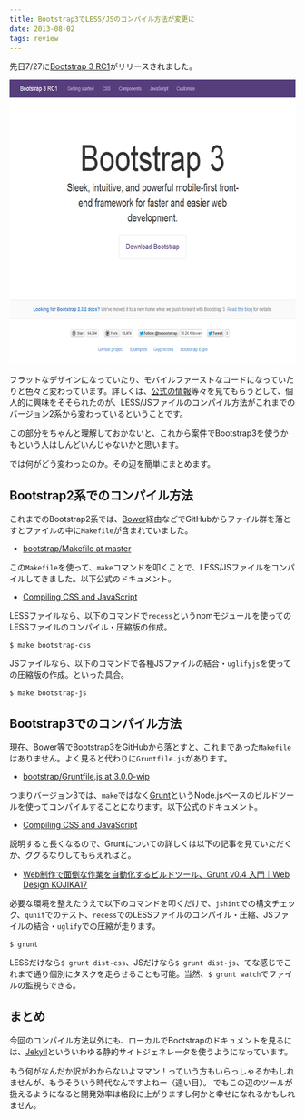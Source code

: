 ```yaml
---
title: Bootstrap3でLESS/JSのコンパイル方法が変更に
date: 2013-08-02
tags: review
---
```

<p>先日7/27に<a href="http://getbootstrap.com/">Bootstrap 3 RC1</a>がリリースされました。</p>

<p><a href="http://getbootstrap.com/"><img src="/img/2013/08/bs3.png" alt="Bootstrap3" width="640" height="500"></a></p>

<p>フラットなデザインになっていたり、モバイルファーストなコードになっていたりと色々と変わっています。詳しくは、<a href="https://github.com/twbs/bootstrap/pull/6342">公式の情報</a>等々を見てもらうとして、個人的に興味をそそられたのが、LESS/JSファイルのコンパイル方法がこれまでのバージョン2系から変わっているということです。</p>

<p>この部分をちゃんと理解しておかないと、これから案件でBootstrap3を使うかもという人はしんどいんじゃないかと思います。</p>

<p>では何がどう変わったのか。その辺を簡単にまとめます。</p>

<h2>Bootstrap2系でのコンパイル方法</h2>

<p>これまでのBootstrap2系では、<a href="http://bower.io/">Bower</a>経由などでGitHubからファイル群を落とすとファイルの中に<code>Makefile</code>が含まれていました。</p>

<ul>
<li><a href="https://raw.github.com/twbs/bootstrap/master/Makefile">bootstrap/Makefile at master</a></li>
</ul>

<p>この<code>Makefile</code>を使って、<code>make</code>コマンドを叩くことで、LESS/JSファイルをコンパイルしてきました。以下公式のドキュメント。</p>

<ul>
<li><a href="https://github.com/twbs/bootstrap/tree/master#compiling-css-and-javascript">Compiling CSS and JavaScript</a></li>
</ul>

<p>LESSファイルなら、以下のコマンドで<code>recess</code>というnpmモジュールを使ってのLESSファイルのコンパイル・圧縮版の作成。</p>

<pre>
<code>$ make bootstrap-css</code>
</pre>

<p>JSファイルなら、以下のコマンドで各種JSファイルの結合・<code>uglifyjs</code>を使っての圧縮版の作成。といった具合。</p>

<pre>
<code>$ make bootstrap-js</code>
</pre>

<h2>Bootstrap3でのコンパイル方法</h2>

<p>現在、Bower等でBootstrap3をGitHubから落とすと、これまであった<code>Makefile</code>はありません。よく見ると代わりに<code>Gruntfile.js</code>があります。</p>

<ul>
<li><a href="https://raw.github.com/twbs/bootstrap/3.0.0-wip/Gruntfile.js">bootstrap/Gruntfile.js at 3.0.0-wip</a></li>
</ul>

<p>つまりバージョン3では、<code>make</code>ではなく<a href="http://gruntjs.com/">Grunt</a>というNode.jsベースのビルドツールを使ってコンパイルすることになります。以下公式のドキュメント。</p>

<ul>
<li><a href="https://github.com/twbs/bootstrap#compiling-css-and-javascript">Compiling CSS and JavaScript</a></li>
</ul>

<p>説明すると長くなるので、Gruntについての詳しくは以下の記事を見ていただくか、ググるなりしてもらえればと。</p>

<ul>
<li><a href="http://kojika17.com/2013/03/grunt.js-memo.html">Web制作で面倒な作業を自動化するビルドツール、Grunt v0.4 入門｜Web Design KOJIKA17</a></li>
</ul>

<p>必要な環境を整えたうえで以下のコマンドを叩くだけで、<code>jshint</code>での構文チェック、<code>qunit</code>でのテスト、<code>recess</code>でのLESSファイルのコンパイル・圧縮、JSファイルの結合・<code>uglify</code>での圧縮が走ります。</p>

<pre>
<code>$ grunt</code>
</pre>

<p>LESSだけなら<code>$ grunt dist-css</code>、JSだけなら<code>$ grunt dist-js</code>、てな感じでこれまで通り個別にタスクを走らせることも可能。当然、<code>$ grunt watch</code>でファイルの監視もできる。</p>

<h2>まとめ</h2>

<p>今回のコンパイル方法以外にも、ローカルでBootstrapのドキュメントを見るには、<a href="http://jekyllrb.com/">Jekyll</a>といういわゆる静的サイトジェネレータを使うようになっています。</p>

<p>もう何がなんだか訳がわからないよママン！っていう方もいらっしゃるかもしれませんが、もうそういう時代なんですよねー（遠い目）。
でもこの辺のツールが扱えるようになると開発効率は格段に上がりますし何かと幸せになれるかもしれません。</p>
